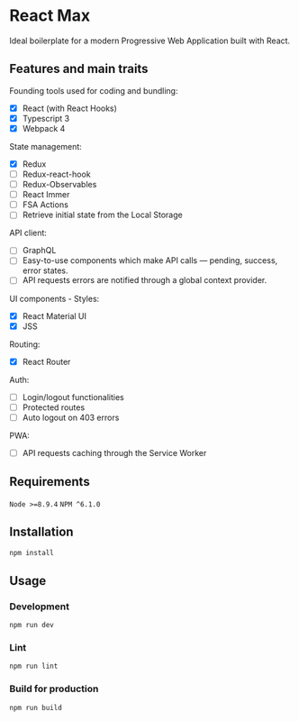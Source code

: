# React Max

Ideal boilerplate for a modern Progressive Web Application built with React.

## Features and main traits

Founding tools used for coding and bundling:

- [x] React (with React Hooks)
- [x] Typescript 3
- [x] Webpack 4

State management:

- [x] Redux
- [ ] Redux-react-hook
- [ ] Redux-Observables
- [ ] React Immer
- [ ] FSA Actions
- [ ] Retrieve initial state from the Local Storage

API client:

- [ ] GraphQL
- [ ] Easy-to-use components which make API calls — pending, success, error states.
- [ ] API requests errors are notified through a global context provider.

UI components - Styles:

- [x] React Material UI
- [x] JSS

Routing:

- [x] React Router

Auth:

- [ ] Login/logout functionalities
- [ ] Protected routes
- [ ] Auto logout on 403 errors

PWA:

- [ ] API requests caching through the Service Worker

## Requirements

`Node >=8.9.4`
`NPM ^6.1.0`

## Installation

```bash
npm install
```

## Usage

### Development

`npm run dev`

### Lint

`npm run lint`

### Build for production

`npm run build`
